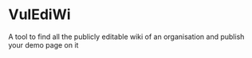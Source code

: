 # VulEdiWi
A tool to find all the publicly editable wiki of an organisation and publish your demo page on it

